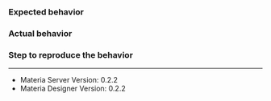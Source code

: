 ### Expected behavior

### Actual behavior

### Step to reproduce the behavior


---

* Materia Server Version: 0.2.2
* Materia Designer Version: 0.2.2
